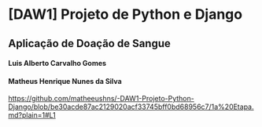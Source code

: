 # [DAW1] Projeto de Python e Django
## Aplicação de Doação de Sangue

#### Luis Alberto Carvalho Gomes
#### Matheus Henrique Nunes da Silva

https://github.com/matheeushns/-DAW1-Projeto-Python-Django/blob/be30acde87ac2129020acf33745bff0bd68956c7/1a%20Etapa.md?plain=1#L1
